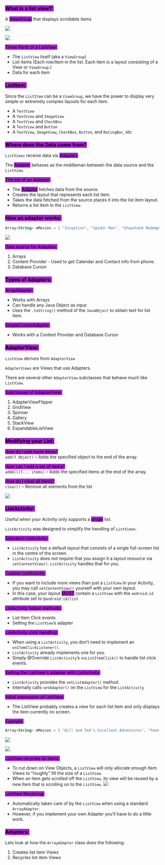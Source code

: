 ### <mark style="background: #AD21D9;">What is a list view?:</mark>

A <mark style="background: #AD21D9;">ViewGroup</mark> that displays scrollable items

![](https://i.imgur.com/O5BuZnL.png)

![](https://i.imgur.com/ReiW8kR.png)

<mark style="background: #AD21D9;">Three Parts of a ListView:</mark>
- The ``ListView`` itself (aka a ``ViewGroup``)  
- List items (Each row/item in the list. Each item is a layout consisting of a View or ``ViewGroup``.)  
- Data for each item

### <mark style="background: #AD21D9;">ListItem:</mark>

Since the ``ListItem`` can be a ``ViewGroup``, we have the power to display very simple or extremely complex layouts for each item.  
- A ``TextView``  
- A ``TextView`` and ``ImageView``  
- A ``TextView`` and ``CheckBox``  
- A ``TextView`` and ``Button``  
- A ``TextView``, ``ImageView``, ``CheckBox``, ``Button``, and ``RatingBar``, etc

### <mark style="background: #AD21D9;">Where does the Data come from?</mark>

``ListViews`` receive data via <mark style="background: #AD21D9;">Adapters</mark>.  

The <mark style="background: #AD21D9;">Adapter</mark> behaves as the middleman between the data source and the ``ListView``.

<mark style="background: #AD21D9;">The job of an Adapter:</mark>  
- The <mark style="background: #AD21D9;">Adapter</mark> fetches data from the source.  
- Creates the layout that represents each list item.  
- Takes the data fetched from the source places it into the list item layout.  
- Returns a list item to the ``ListView``.

### <mark style="background: #AD21D9;">How an adapter works:</mark>

```Kotlin
Array<String> mMovies = { "Inception", "Spider Man", "Shawshank Redemption", "Fast and Furious",  "The Terminal" }
```

![](https://i.imgur.com/Oernst8.png)

<mark style="background: #AD21D9;">Data source for Adapters:</mark>
1. Arrays  
2. Content Provider - Used to get Calendar and Contact info from phone.  
3. Database Cursor

### <mark style="background: #AD21D9;">Types of Adapters:</mark>

<mark style="background: #AD21D9;">ArrayAdapter:</mark>  
- Works with Arrays  
- Can handle any Java Object as input  
- Uses the ``.toString()`` method of the ``JavaObject`` to obtain text for list item.  

<mark style="background: #AD21D9;">SimpleCursorAdapter:</mark>  
- Works with a Content Provider and Database Cursor

### <mark style="background: #AD21D9;">AdapterView:</mark>

``ListView`` derives from ``AdapterView``  

``AdapterViews`` are Views that use Adapters.  

There are several other ``AdapterView`` subclasses that behave much like ``ListView``.

<mark style="background: #AD21D9;">Subclasses of AdapterView:</mark>
1. AdapterViewFlipper  
2. GridView  
3. Spinner  
4. Gallery  
5. StackView  
6. ExpandableListView

### <mark style="background: #AD21D9;">Modifying your List:</mark>

<mark style="background: #AD21D9;">How do I add more items?</mark>  
``add(T Object)`` – Adds the specified object to the end  of the array.  

<mark style="background: #AD21D9;">How can I add a set of items?</mark>  
``addAll(T... items)`` – Adds the specified items at the end of the array.  

<mark style="background: #AD21D9;">How do I clear all items?</mark>  
``clear()`` – Remove all elements from the list

![](https://i.imgur.com/0A6bvdy.png)

### <mark style="background: #AD21D9;">ListActivity:</mark>

Useful when your Activity only supports a <mark style="background: #AD21D9;">single</mark> list.  

``ListActivity`` was designed to simplify the handling of ``ListViews``.

<mark style="background: #AD21D9;">Standard ListActivity:</mark>
- ``ListActivity`` has a default layout that consists of a single full-screen list in the centre of the screen.  
- ``ListActivity`` does not require that you assign it a layout resource via ``setContentView()``. ``ListActivity`` handles that for you.

<mark style="background: #AD21D9;">Custom ListActivity:</mark>
- If you want to include more views than just a ``ListView`` in your Activity, you may call ``setContentView()`` yourself with your own layout.  
- In this case, your layout <mark style="background: #AD21D9;">MUST</mark> contain a ``ListView`` with the ``android:id`` attribute  set to ``@android:id/list``

<mark style="background: #AD21D9;">ListActivity helper methods:</mark> 
- List Item Click events  
- Setting the ``ListView``’s adapter

<mark style="background: #AD21D9;">ListActivity click handling:</mark>
- When using a ``ListActivity``, you don’t need to implement an ``onItemClickListener()``.  
- ``ListActivity`` already implements one for you.  
- Simply @Override ``ListActivity``’s ``onListItemClick()`` to handle list click events.

<mark style="background: #AD21D9;">Setting the ListView's adapter with ListActivity:</mark>
- ``ListActivity`` provides the ``setListAdapter()`` method.  
- Internally calls ``setAdapter()`` on the ``ListView`` for the ``ListActivity``

<mark style="background: #AD21D9;">Initial impression of ListView:</mark>
- The ListView probably creates a view for each list item and only displays the item currently on screen.

<mark style="background: #AD21D9;">Example:</mark>

```Kotlin
Array<String> mMovies = { "Bill and Ted's Excellent Adventures", "Teen Wolf", "Honey I shrunk the kids","Texas Chainsaw Massacre", "Puppet Master", "Land Before Time", "TMNT", "Weird Science", "Goonies", "Total Recall", "Howard the duck", "Kindgergarden Cop", "Bloodsport", "Universal Soldier", "Ernest scared stupid", "Dumb and Dumber", "Breakfast Club" };
```

![](https://i.imgur.com/WeIEt08.png)

![](https://i.imgur.com/4hHmA9W.png)

<mark style="background: #AD21D9;">ListView recycles its items:</mark>
- To cut down on View Objects, a ``ListView`` will only allocate enough Item Views to “roughly” fill the size of a ``ListView``. 
- When an item gets scrolled off the ``ListView``, its view will be reused by a new Item that is scrolling on to the ``ListView``.
![](https://i.imgur.com/NaYjeZo.png)


<mark style="background: #AD21D9;">ListView Recylcing:</mark>
- Automatically taken care of by the ``ListView`` when using a standard ``ArrayAdapter``.  
- However, if you implement your own Adapter you’ll have to do a little work.

### <mark style="background: #AD21D9;">Adapters:</mark>

Lets look at how the ``ArrayAdapter`` class does the following:  
1. Creates list item Views  
2. Recycles list item Views